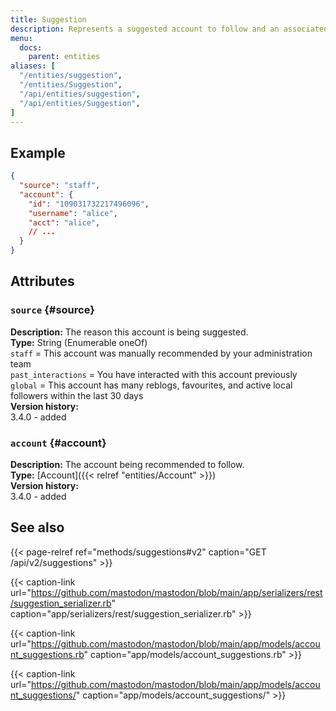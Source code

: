 ```yaml
---
title: Suggestion
description: Represents a suggested account to follow and an associated reason for the suggestion.
menu:
  docs:
    parent: entities
aliases: [
  "/entities/suggestion",
  "/entities/Suggestion",
  "/api/entities/suggestion",
  "/api/entities/Suggestion",
]
---
```


## Example

```json
{
  "source": "staff",
  "account": {
    "id": "109031732217496096",
    "username": "alice",
    "acct": "alice",
    // ...
  }
}
```

## Attributes

### `source` {#source}

**Description:** The reason this account is being suggested.\
**Type:** String (Enumerable oneOf)\
`staff` = This account was manually recommended by your administration team\
`past_interactions` = You have interacted with this account previously\
`global` = This account has many reblogs, favourites, and active local followers within the last 30 days\
**Version history:**\
3.4.0 - added

### `account` {#account}

**Description:** The account being recommended to follow.\
**Type:** [Account]({{< relref "entities/Account" >}})\
**Version history:**\
3.4.0 - added

## See also

{{< page-relref ref="methods/suggestions#v2" caption="GET /api/v2/suggestions" >}}

{{< caption-link url="https://github.com/mastodon/mastodon/blob/main/app/serializers/rest/suggestion_serializer.rb" caption="app/serializers/rest/suggestion_serializer.rb" >}}

{{< caption-link url="https://github.com/mastodon/mastodon/blob/main/app/models/account_suggestions.rb" caption="app/models/account_suggestions.rb" >}}

{{< caption-link url="https://github.com/mastodon/mastodon/blob/main/app/models/account_suggestions/" caption="app/models/account_suggestions/" >}}

